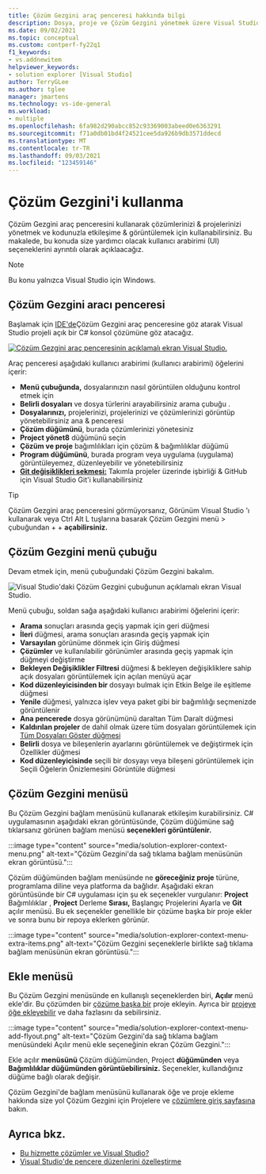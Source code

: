 ```yaml
---
title: Çözüm Gezgini araç penceresi hakkında bilgi
description: Dosya, proje ve Çözüm Gezgini yönetmek üzere Visual Studio için & araç penceresini nasıl kullanabileceğinizi öğrenin.
ms.date: 09/02/2021
ms.topic: conceptual
ms.custom: contperf-fy22q1
f1_keywords:
- vs.addnewitem
helpviewer_keywords:
- solution explorer [Visual Studio]
author: TerryGLee
ms.author: tglee
manager: jmartens
ms.technology: vs-ide-general
ms.workload:
- multiple
ms.openlocfilehash: 6fa982d290abcc852c93369003abeed0e6363291
ms.sourcegitcommit: f71a0db01bd4f24521cee5da926b9db3571ddecd
ms.translationtype: MT
ms.contentlocale: tr-TR
ms.lasthandoff: 09/03/2021
ms.locfileid: "123459146"
---
```

# <a name="how-to-use-solution-explorer"></a>Çözüm Gezgini'i kullanma

Çözüm Gezgini araç penceresini kullanarak çözümlerinizi & projelerinizi yönetmek ve kodunuzla etkileşime & görüntülemek için kullanabilirsiniz. Bu makalede, bu konuda size yardımcı olacak kullanıcı arabirimi (UI) seçeneklerini ayrıntılı olarak açıklaacağız.

> [!NOTE]
> Bu konu yalnızca Visual Studio için Windows.

## <a name="solution-explorer-tool-window"></a>Çözüm Gezgini aracı penceresi

Başlamak için [IDE'de](../get-started/visual-studio-ide.md)Çözüm Gezgini araç penceresine göz atarak Visual Studio projeli açık bir C# konsol çözümüne göz atacağız.

[![Çözüm Gezgini araç penceresinin açıklamalı ekran Visual Studio.](media/solution-explorer-tool-window.png)](media/solution-explorer-tool-window.png#lightbox)

Araç penceresi aşağıdaki kullanıcı arabirimi (kullanıcı arabirimi) öğelerini içerir:

- **Menü çubuğunda,** dosyalarınızın nasıl görüntülen olduğunu kontrol etmek için
- **Belirli dosyaları** ve dosya türlerini arayabilirsiniz arama çubuğu .
- **Dosyalarınızı,** projelerinizi, projelerinizi ve çözümlerinizi görüntüp yönetebilirsiniz ana & penceresi
- **Çözüm düğümünü**, burada çözümlerinizi yönetesiniz
- **Project yönet8** düğümünü seçin
- **Çözüm ve proje** bağımlılıkları için çözüm & bağımlılıklar düğümü
- **Program düğümünü**, burada program veya uygulama (uygulama) görüntüleyemez, düzenleyebilir ve yönetebilirsiniz
- **[Git değişiklikleri sekmesi:](../version-control/git-with-visual-studio.md?view=vs-2019&preserve-view=true#git-changes-window)** Takımla projeler üzerinde işbirliği & GitHub için Visual Studio Git'i kullanabilirsiniz

> [!TIP]
> Çözüm Gezgini araç penceresini görmüyorsanız, Görünüm Visual Studio 'ı kullanarak veya Ctrl Alt L tuşlarına basarak Çözüm Gezgini menü  >  çubuğundan  +  + **açabilirsiniz.**

## <a name="solution-explorer-menu-bar"></a>Çözüm Gezgini menü çubuğu

Devam etmek için, menü çubuğundaki Çözüm Gezgini bakalım.

![Visual Studio'daki Çözüm Gezgini çubuğunun açıklamalı ekran Visual Studio.](media/solution-explorer-menu-bar.png)

Menü çubuğu, soldan sağa aşağıdaki kullanıcı arabirimi öğelerini içerir:

- **Arama** sonuçları arasında geçiş yapmak için geri düğmesi
- **İleri** düğmesi, arama sonuçları arasında geçiş yapmak için
- **Varsayılan** görünüme dönmek için Giriş düğmesi
- **Çözümler** ve kullanılabilir görünümler arasında geçiş yapmak için düğmeyi değiştirme
- **Bekleyen Değişiklikler Filtresi** düğmesi & bekleyen değişikliklere sahip açık dosyaları görüntülemek için açılan menüyü açar
- **Kod düzenleyicisinden bir** dosyayı bulmak için Etkin Belge ile eşitleme düğmesi
- **Yenile** düğmesi, yalnızca işlev veya paket gibi bir bağımlılığı seçmenizde görüntülenir
- **Ana pencerede** dosya görünümünü daraltan Tüm Daralt düğmesi
- **Kaldırılan projeler** de dahil olmak üzere tüm dosyaları görüntülemek için [Tüm Dosyaları Göster düğmesi](filtered-solutions.md#toggle-unloaded-project-visibility)
- **Belirli** dosya ve bileşenlerin ayarlarını görüntülemek ve değiştirmek için Özellikler düğmesi
- **Kod düzenleyicisinde** seçili bir dosyayı veya bileşeni görüntülemek için Seçili Öğelerin Önizlemesini Görüntüle düğmesi

## <a name="solution-explorer-context-menu"></a>Çözüm Gezgini menüsü

Bu Çözüm Gezgini bağlam menüsünü kullanarak etkileşim kurabilirsiniz. C# uygulamasının aşağıdaki ekran görüntüsünde, Çözüm düğümüne sağ tıklarsanız görünen bağlam menüsü **seçenekleri görüntülenir.**

:::image type="content" source="media/solution-explorer-context-menu.png" alt-text="Çözüm Gezgini'da sağ tıklama bağlam menüsünün ekran görüntüsü.":::

Çözüm düğümünden bağlam menüsünde ne **göreceğiniz proje** türüne, programlama diline veya platforma da bağlıdır. Aşağıdaki ekran görüntüsünde bir C# uygulaması için şu ek seçenekler vurgulanır: **Project** Bağımlılıklar , **Project** Derleme **Sırası,** Başlangıç Projelerini Ayarla ve **Git** açılır menüsü. Bu ek seçenekler genellikle bir çözüme başka bir proje ekler ve sonra bunu bir repoya eklerken görünür.

:::image type="content" source="media/solution-explorer-context-menu-extra-items.png" alt-text="Çözüm Gezgini seçeneklerle birlikte sağ tıklama bağlam menüsünün ekran görüntüsü.":::

## <a name="the-add-menu"></a>Ekle menüsü

Bu Çözüm Gezgini menüsünde en kullanışlı seçeneklerden biri, **Açılır** menü ekle'dir. Bu çözümden bir [çözüme başka bir](../get-started/csharp/tutorial-console-part-2.md#add-another-project) proje ekleyin. Ayrıca bir [projeye öğe ekleyebilir](reference/add-new-item-command.md) ve daha fazlasını da sebilirsiniz.

:::image type="content" source="media/solution-explorer-context-menu-add-flyout.png" alt-text="Çözüm Gezgini'da sağ tıklama bağlam menüsündeki Açılır menü ekle seçeneğinin ekran Çözüm Gezgini.":::

Ekle açılır **menüsünü** Çözüm düğümünden,  Project **düğümünden** veya **Bağımlılıklar düğümünden görüntüebilirsiniz.** Seçenekler, kullandığınız düğüme bağlı olarak değişir.

Çözüm Gezgini'de bağlam menüsünü kullanarak öğe ve proje ekleme hakkında size yol Çözüm Gezgini için Projelere ve [çözümlere giriş sayfasına](../get-started/tutorial-projects-solutions.md#add-an-item-to-the-project) bakın.

## <a name="see-also"></a>Ayrıca bkz.

- [Bu hizmette çözümler ve Visual Studio?](solutions-and-projects-in-visual-studio.md)
- [Visual Studio'de pencere düzenlerini özelleştirme](customizing-window-layouts-in-visual-studio.md)
